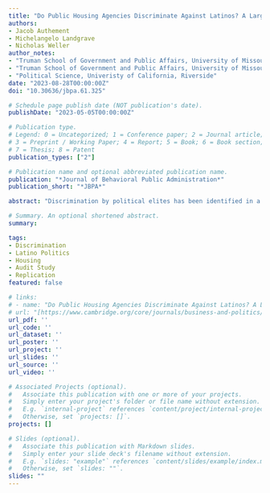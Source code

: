 ```yaml
---
title: "Do Public Housing Agencies Discriminate Against Latinos? A Large-Scale Replication Study to Assess Discrimination"
authors:
- Jacob Authement
- Michelangelo Landgrave
- Nicholas Weller
author_notes:
- "Truman School of Government and Public Affairs, University of Missouri"
- "Truman School of Government and Public Affairs, University of Missouri"
- "Political Science, Univeristy of California, Riverside"
date: "2023-08-28T00:00:00Z"
doi: "10.30636/jbpa.61.325"

# Schedule page publish date (NOT publication's date).
publishDate: "2023-05-05T00:00:00Z"

# Publication type.
# Legend: 0 = Uncategorized; 1 = Conference paper; 2 = Journal article;
# 3 = Preprint / Working Paper; 4 = Report; 5 = Book; 6 = Book section;
# 7 = Thesis; 8 = Patent
publication_types: ["2"]

# Publication name and optional abbreviated publication name.
publication: "*Journal of Behavioral Public Administration*"
publication_short: "*JBPA*"

abstract: "Discrimination by political elites has been identified in a variety of earlier studies. However, research about discrimination by street-level bureaucrats has more mixed findings. To contribute to knowledge about bureaucratic discrimination we conducted a study that followed up on a prior audit of public housing agencies by Einstein and Glick (2017) and made two significant improvements: we pre-test the names used to ensure that they primarily manipulate perceptions of ethnicity, and we include approximately three times more public housing agencies. Our larger sample size produces more precise estimates and allows us to better explore potential moderation such as racial resentment, professionalization, and population size. We fail to find statistically significant differences in how white and Hispanic aliases are treated across three measures (any reply, friendly replies, and quick replies). We also do not find any meaningful variation across racial resentment or professionalization but find some evidence of moderation by city population size."

# Summary. An optional shortened abstract.
summary:

tags:
- Discrimination
- Latino Politics
- Housing
- Audit Study
- Replication
featured: false

# links:
# - name: "Do Public Housing Agencies Discriminate Against Latinos? A Large-Scale Replication Study to Assess Discrimination"
# url: "[https://www.cambridge.org/core/journals/business-and-politics/article/deindustrialization-and-the-demand-for-protection/E526153245E859666F0DA5AB74E057EA](https://doi.org/10.30636/jbpa.61.325)"
url_pdf: ''
url_code: ''
url_dataset: ''
url_poster: ''
url_project: ''
url_slides: ''
url_source: ''
url_video: ''

# Associated Projects (optional).
#   Associate this publication with one or more of your projects.
#   Simply enter your project's folder or file name without extension.
#   E.g. `internal-project` references `content/project/internal-project/index.md`.
#   Otherwise, set `projects: []`.
projects: []

# Slides (optional).
#   Associate this publication with Markdown slides.
#   Simply enter your slide deck's filename without extension.
#   E.g. `slides: "example"` references `content/slides/example/index.md`.
#   Otherwise, set `slides: ""`.
slides: ""
---
```

